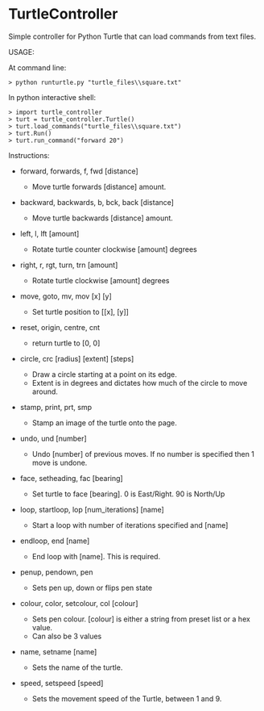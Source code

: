 # TurtleController
Simple controller for Python Turtle that can load commands from text files.

USAGE:

At command line:
```
> python runturtle.py "turtle_files\\square.txt"
```

In python interactive shell:
```
> import turtle_controller
> turt = turtle_controller.Turtle()
> turt.load_commands("turtle_files\\square.txt")
> turt.Run()
> turt.run_command("forward 20")
```


Instructions:
- forward, forwards, f, fwd [distance]
  - Move turtle forwards [distance] amount.

- backward, backwards, b, bck, back [distance]
  - Move turtle backwards [distance] amount.

- left, l, lft [amount]
  - Rotate turtle counter clockwise [amount] degrees

- right, r, rgt, turn, trn [amount]
  - Rotate turtle clockwise [amount] degrees

- move, goto, mv, mov [x] [y]
  - Set turtle position to [[x], [y]]

- reset, origin, centre, cnt
  - return turtle to [0, 0]

- circle, crc [radius] [extent] [steps]
  - Draw a circle starting at a point on its edge.
  - Extent is in degrees and dictates how much of the circle to move around.

- stamp, print, prt, smp  
  - Stamp an image of the turtle onto the page.

- undo, und [number]
  - Undo [number] of previous moves. If no number is specified then 1 move is undone.

- face, setheading, fac [bearing]
  - Set turtle to face [bearing]. 0 is East/Right. 90 is North/Up

- loop, startloop, lop [num_iterations] [name]
  - Start a loop with number of iterations specified and [name]

- endloop, end [name]
  - End loop with [name]. This is required.

- penup, pendown, pen
  - Sets pen up, down or flips pen state

- colour, color, setcolour, col [colour]
  - Sets pen colour. [colour] is either a string from preset list or a hex value.
  - Can also be 3 values

- name, setname [name]
  - Sets the name of the turtle.

- speed, setspeed [speed]
  - Sets the movement speed of the Turtle, between 1 and 9.
